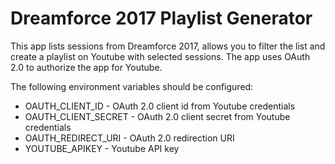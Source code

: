 # Dreamforce 2017 Playlist Generator
This app lists sessions from Dreamforce 2017, allows you to filter the list and create a playlist on Youtube with 
selected sessions. The app uses OAuth 2.0 to authorize the app for Youtube. 

The following environment variables should be configured:
* OAUTH_CLIENT_ID - OAuth 2.0 client id from Youtube credentials
* OAUTH_CLIENT_SECRET - OAuth 2.0 client secret from Youtube credentials
* OAUTH_REDIRECT_URI - OAuth 2.0 redirection URI
* YOUTUBE_APIKEY - Youtube API key
